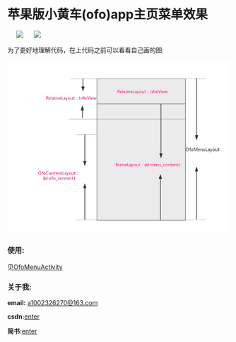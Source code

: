 # 苹果版小黄车(ofo)app主页菜单效果

<div>
  <image hspace="20" src="https://github.com/1002326270xc/OfoMenuView-master/blob/master/photos/小黄车menu效果.gif">
  <image src="https://github.com/1002326270xc/OfoMenuView-master/blob/master/photos/仿制小黄车menu效果.gif">
</div>


为了更好地理解代码，在上代码之前可以看看自己画的图:

![草图.png](https://github.com/1002326270xc/OfoMenuView-master/blob/master/photos/草图.png)

### 使用:
见[OfoMenuActivity](https://github.com/1002326270xc/OfoMenuView-master/blob/master/app/src/main/java/com/single/ofomenu/OfoMenuActivity.java)

### 关于我:
**email:** a1002326270@163.com

**csdn:**[enter](http://blog.csdn.net/u010429219/article/details/78042181)

**简书:**[enter](http://www.jianshu.com/p/b52ab6e322fe)
